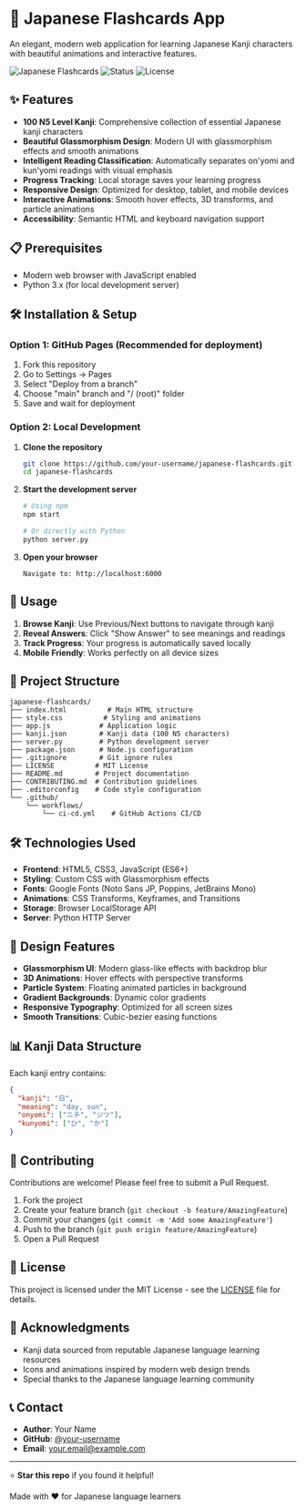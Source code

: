 # 🎌 Japanese Flashcards App

An elegant, modern web application for learning Japanese Kanji characters with beautiful animations and interactive features.

![Japanese Flashcards](https://img.shields.io/badge/Japanese-Kanji-red?style=for-the-badge&logo=javascript)
![Status](https://img.shields.io/badge/Status-Active-success?style=for-the-badge)
![License](https://img.shields.io/badge/License-MIT-blue?style=for-the-badge)

## ✨ Features

- **100 N5 Level Kanji**: Comprehensive collection of essential Japanese kanji characters
- **Beautiful Glassmorphism Design**: Modern UI with glassmorphism effects and smooth animations
- **Intelligent Reading Classification**: Automatically separates on'yomi and kun'yomi readings with visual emphasis
- **Progress Tracking**: Local storage saves your learning progress
- **Responsive Design**: Optimized for desktop, tablet, and mobile devices
- **Interactive Animations**: Smooth hover effects, 3D transforms, and particle animations
- **Accessibility**: Semantic HTML and keyboard navigation support


## 📋 Prerequisites

- Modern web browser with JavaScript enabled
- Python 3.x (for local development server)

## 🛠️ Installation & Setup

### Option 1: GitHub Pages (Recommended for deployment)

1. Fork this repository
2. Go to Settings → Pages
3. Select "Deploy from a branch"
4. Choose "main" branch and "/ (root)" folder
5. Save and wait for deployment

### Option 2: Local Development

1. **Clone the repository**
   ```bash
   git clone https://github.com/your-username/japanese-flashcards.git
   cd japanese-flashcards
   ```

2. **Start the development server**
   ```bash
   # Using npm
   npm start

   # Or directly with Python
   python server.py
   ```

3. **Open your browser**
   ```
   Navigate to: http://localhost:6000
   ```

## 🎯 Usage

1. **Browse Kanji**: Use Previous/Next buttons to navigate through kanji
2. **Reveal Answers**: Click "Show Answer" to see meanings and readings
3. **Track Progress**: Your progress is automatically saved locally
4. **Mobile Friendly**: Works perfectly on all device sizes

## 📁 Project Structure

```
japanese-flashcards/
├── index.html          # Main HTML structure
├── style.css          # Styling and animations
├── app.js            # Application logic
├── kanji.json        # Kanji data (100 N5 characters)
├── server.py         # Python development server
├── package.json      # Node.js configuration
├── .gitignore        # Git ignore rules
├── LICENSE          # MIT License
├── README.md        # Project documentation
├── CONTRIBUTING.md  # Contribution guidelines
├── .editorconfig    # Code style configuration
└── .github/
    └── workflows/
        └── ci-cd.yml    # GitHub Actions CI/CD
```

## 🛠️ Technologies Used

- **Frontend**: HTML5, CSS3, JavaScript (ES6+)
- **Styling**: Custom CSS with Glassmorphism effects
- **Fonts**: Google Fonts (Noto Sans JP, Poppins, JetBrains Mono)
- **Animations**: CSS Transforms, Keyframes, and Transitions
- **Storage**: Browser LocalStorage API
- **Server**: Python HTTP Server

## 🎨 Design Features

- **Glassmorphism UI**: Modern glass-like effects with backdrop blur
- **3D Animations**: Hover effects with perspective transforms
- **Particle System**: Floating animated particles in background
- **Gradient Backgrounds**: Dynamic color gradients
- **Responsive Typography**: Optimized for all screen sizes
- **Smooth Transitions**: Cubic-bezier easing functions

## 📊 Kanji Data Structure

Each kanji entry contains:
```json
{
  "kanji": "日",
  "meaning": "day, sun",
  "onyomi": ["ニチ", "ジツ"],
  "kunyomi": ["ひ", "か"]
}
```

## 🤝 Contributing

Contributions are welcome! Please feel free to submit a Pull Request.

1. Fork the project
2. Create your feature branch (`git checkout -b feature/AmazingFeature`)
3. Commit your changes (`git commit -m 'Add some AmazingFeature'`)
4. Push to the branch (`git push origin feature/AmazingFeature`)
5. Open a Pull Request

## 📝 License

This project is licensed under the MIT License - see the [LICENSE](LICENSE) file for details.

## 🙏 Acknowledgments

- Kanji data sourced from reputable Japanese language learning resources
- Icons and animations inspired by modern web design trends
- Special thanks to the Japanese language learning community

## 📞 Contact

- **Author**: Your Name
- **GitHub**: [@your-username](https://github.com/your-username)
- **Email**: your.email@example.com

---

⭐ **Star this repo** if you found it helpful!

Made with ❤️ for Japanese language learners
